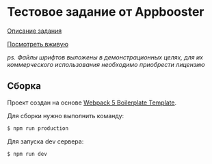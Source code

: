 # Тестовое задание от Appbooster
[Описание задания](https://github.com/appbooster/test-assignments/blob/master/tasks/html-css.md)

[Посмотреть вживую](https://maxkarpov.ru/prj/appbooster/)

_ps. Файлы шрифтов выложены в демонстрационных целях, для их коммерческого использования необходимо приобрести лицензию_

## Сборка

Проект создан на основе [Webpack 5 Boilerplate Template](https://github.com/WeAreAthlon/frontend-webpack-boilerplate). 

Для сборки нужно выполнить команду:

```sh
$ npm run production
```

Для запуска dev сервера:

```sh
$ npm run dev
```